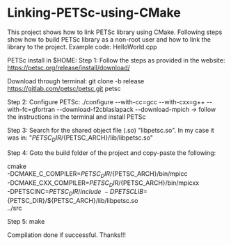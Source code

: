 # Linking-PETSc-using-CMake
This project shows how to link PETSc library using CMake. Following steps show how to build PETSc library as a non-root user and how to link the library to the project. 
Example code: HelloWorld.cpp

PETSc install in $HOME:
Step 1: Follow the steps as provided in the website:
https://petsc.org/release/install/download/

Download through terminal:
git clone -b release https://gitlab.com/petsc/petsc.git petsc

Step 2: Configure PETSc:
./configure --with-cc=gcc --with-cxx=g++ --with-fc=gfortran --download-f2cblaslapack --download-mpich
-> follow the instructions in the terminal and install PETSc

Step 3: Search for the shared object file (.so) "libpetsc.so". In my case it was in:
"${PETSC_DIR}/${PETSC_ARCH}/lib/libpetsc.so"

Step 4: Goto the build folder of the project and copy-paste the following:

cmake \
-DCMAKE_C_COMPILER=${PETSC_DIR}/${PETSC_ARCH}/bin/mpicc \
-DCMAKE_CXX_COMPILER=${PETSC_DIR}/${PETSC_ARCH}/bin/mpicxx \
-DPETSCINC=${PETSC_DIR}/include \
-DPETSCLIB=${PETSC_DIR}/${PETSC_ARCH}/lib/libpetsc.so \
../src

 Step 5: make

 Compilation done if successful. Thanks!!!






